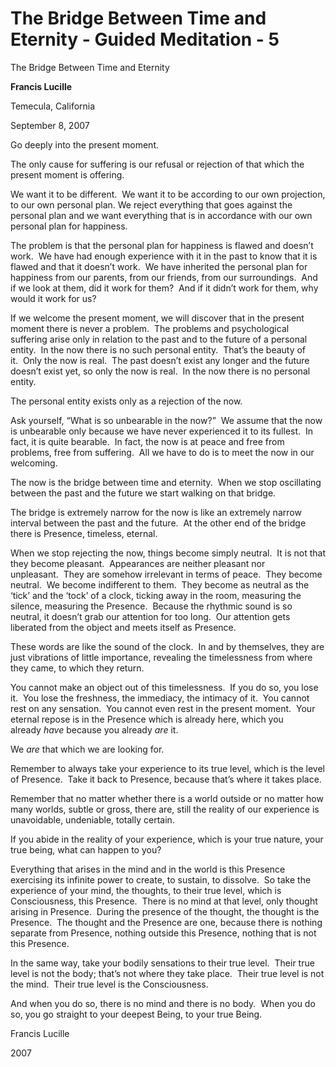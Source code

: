 # The Bridge Between Time and Eternity - Guided Meditation - 5

The Bridge Between Time and Eternity

**Francis Lucille**

Temecula, California

September 8, 2007

Go deeply into the present moment.

The only cause for suffering is our refusal or rejection of that which the present moment is offering.

We want it to be different.  We want it to be according to our own projection, to our own personal plan. We reject everything that goes against the personal plan and we want everything that is in accordance with our own personal plan for happiness.

The problem is that the personal plan for happiness is flawed and doesn’t work.  We have had enough experience with it in the past to know that it is flawed and that it doesn’t work.  We have inherited the personal plan for happiness from our parents, from our friends, from our surroundings.  And if we look at them, did it work for them?  And if it didn’t work for them, why would it work for us?

If we welcome the present moment, we will discover that in the present moment there is never a problem.  The problems and psychological suffering arise only in relation to the past and to the future of a personal entity.  In the now there is no such personal entity.  That’s the beauty of it.  Only the now is real.  The past doesn’t exist any longer and the future doesn’t exist yet, so only the now is real.  In the now there is no personal entity.

The personal entity exists only as a rejection of the now.

Ask yourself, “What is so unbearable in the now?”  We assume that the now is unbearable only because we have never experienced it to its fullest.  In fact, it is quite bearable.  In fact, the now is at peace and free from problems, free from suffering.  All we have to do is to meet the now in our welcoming.

The now is the bridge between time and eternity.  When we stop oscillating between the past and the future we start walking on that bridge.

The bridge is extremely narrow for the now is like an extremely narrow interval between the past and the future.  At the other end of the bridge there is Presence, timeless, eternal.

When we stop rejecting the now, things become simply neutral.  It is not that they become pleasant.  Appearances are neither pleasant nor unpleasant.  They are somehow irrelevant in terms of peace.  They become neutral.  We become indifferent to them.  They become as neutral as the ‘tick’ and the ‘tock’ of a clock, ticking away in the room, measuring the silence, measuring the Presence.  Because the rhythmic sound is so neutral, it doesn’t grab our attention for too long.  Our attention gets liberated from the object and meets itself as Presence.

These words are like the sound of the clock.  In and by themselves, they are just vibrations of little importance, revealing the timelessness from where they came, to which they return.

You cannot make an object out of this timelessness.  If you do so, you lose it.  You lose the freshness, the immediacy, the intimacy of it.  You cannot rest on any sensation.  You cannot even rest in the present moment.  Your eternal repose is in the Presence which is already here, which you already _have_ because you already _are_ it.

We _are_ that which we are looking for.

Remember to always take your experience to its true level, which is the level of Presence.  Take it back to Presence, because that’s where it takes place.

Remember that no matter whether there is a world outside or no matter how many worlds, subtle or gross, there are, still the reality of our experience is unavoidable, undeniable, totally certain.

If you abide in the reality of your experience, which is your true nature, your true being, what can happen to you?

Everything that arises in the mind and in the world is this Presence exercising its infinite power to create, to sustain, to dissolve.  So take the experience of your mind, the thoughts, to their true level, which is Consciousness, this Presence.  There is no mind at that level, only thought arising in Presence.  During the presence of the thought, the thought is the Presence.  The thought and the Presence are one, because there is nothing separate from Presence, nothing outside this Presence, nothing that is not this Presence.

In the same way, take your bodily sensations to their true level.  Their true level is not the body; that’s not where they take place.  Their true level is not the mind.  Their true level is the Consciousness.

And when you do so, there is no mind and there is no body.  When you do so, you go straight to your deepest Being, to your true Being.

Francis Lucille

2007

